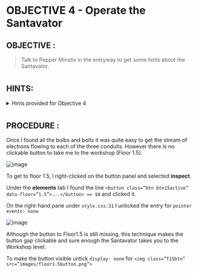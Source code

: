 # OBJECTIVE 4 - Operate the Santavator #

## OBJECTIVE : ##
>Talk to Pepper Minstix in the entryway to get some hints about the Santavator.
#  

## HINTS: ##
<details>
  <summary>Hints provided for Objective 4</summary>
  
>-	**RIBB BONBOWFORD:** There may be a way to bypass the Santavator S4 game with the browser console...



</details>

#  

## PROCEDURE : ##

Once I found all the bulbs and bolts it was quite easy to get the stream of electrons flowing to each of the three conduits. However there is no clickable button to take me to the workshop (Floor 1.5).

![image](https://github.com/beta-j/SANS-Holiday-Hack-Challenge-2020/assets/60655500/39af5eaa-1a9b-4809-8ab5-d44bb85b4539)

To get to floor 1.5, I right-clicked on the button panel and selected **inspect**.

Under the **elements** tab I found the line ``<button class=”btn btn15active” data-floor=”1.5”>...</button> == $0`` and clicked it.

On the right-hand pane under `style.css:31` I unticked the entry for `pointer events: none`

![image](https://github.com/beta-j/SANS-Holiday-Hack-Challenge-2020/assets/60655500/1540dc6b-beec-4d7b-a3e3-9521f59378f5)

Although the button to Floor1.5 is still missing, this technique makes the button gap clickable and sure enough the Santavator takes you to the Workshop level.

To make the button visible untick ``display: none`` for ``<img class=”f15btn” src=”images/floor1-5button.png”>``
